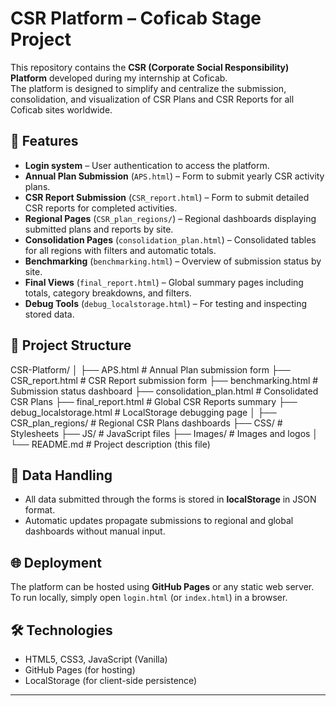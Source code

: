 # CSR Platform – Coficab Stage Project

This repository contains the **CSR (Corporate Social Responsibility) Platform** developed during my internship at Coficab.  
The platform is designed to simplify and centralize the submission, consolidation, and visualization of CSR Plans and CSR Reports for all Coficab sites worldwide.

## 🚀 Features
- **Login system** – User authentication to access the platform.
- **Annual Plan Submission** (`APS.html`) – Form to submit yearly CSR activity plans.
- **CSR Report Submission** (`CSR_report.html`) – Form to submit detailed CSR reports for completed activities.
- **Regional Pages** (`CSR_plan_regions/`) – Regional dashboards displaying submitted plans and reports by site.
- **Consolidation Pages** (`consolidation_plan.html`) – Consolidated tables for all regions with filters and automatic totals.
- **Benchmarking** (`benchmarking.html`) – Overview of submission status by site.
- **Final Views** (`final_report.html`) – Global summary pages including totals, category breakdowns, and filters.
- **Debug Tools** (`debug_localstorage.html`) – For testing and inspecting stored data.

## 📂 Project Structure

CSR-Platform/
│
├── APS.html # Annual Plan submission form
├── CSR_report.html # CSR Report submission form
├── benchmarking.html # Submission status dashboard
├── consolidation_plan.html # Consolidated CSR Plans
├── final_report.html # Global CSR Reports summary
├── debug_localstorage.html # LocalStorage debugging page
│
├── CSR_plan_regions/ # Regional CSR Plans dashboards
├── CSS/ # Stylesheets
├── JS/ # JavaScript files
├── Images/ # Images and logos
│
└── README.md # Project description (this file)


## 💾 Data Handling
- All data submitted through the forms is stored in **localStorage** in JSON format.
- Automatic updates propagate submissions to regional and global dashboards without manual input.

## 🌐 Deployment
The platform can be hosted using **GitHub Pages** or any static web server.  
To run locally, simply open `login.html` (or `index.html`) in a browser.

## 🛠 Technologies
- HTML5, CSS3, JavaScript (Vanilla)
- GitHub Pages (for hosting)
- LocalStorage (for client-side persistence)

---

